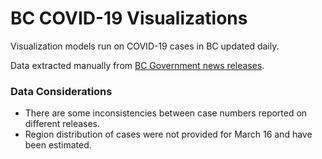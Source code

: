 # BC COVID-19 Visualizations
Visualization models run on COVID-19 cases in BC updated daily.

Data extracted manually from [BC Government news releases](http://www.bccdc.ca/about/news-stories/stories/2020/information-on-novel-coronavirus). 

### Data Considerations
- There are some inconsistencies between case numbers reported on different releases.
- Region distribution of cases were not provided for March 16 and have been estimated.
